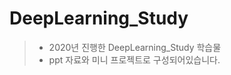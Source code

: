 DeepLearning_Study
==============================
> - 2020년 진행한 DeepLearning_Study 학습물
> - ppt 자료와 미니 프로젝트로 구성되어있습니다.
